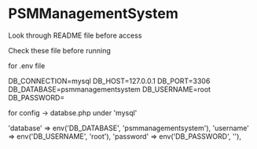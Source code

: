 # PSMManagementSystem
Look through README file before access


Check these file before running

for .env file 

DB_CONNECTION=mysql
DB_HOST=127.0.0.1
DB_PORT=3306
DB_DATABASE=psmmanagementsystem
DB_USERNAME=root
DB_PASSWORD=



for config -> databse.php under 'mysql'

'database' => env('DB_DATABASE', 'psmmanagementsystem'),
'username' => env('DB_USERNAME', 'root'),
'password' => env('DB_PASSWORD', ''),
